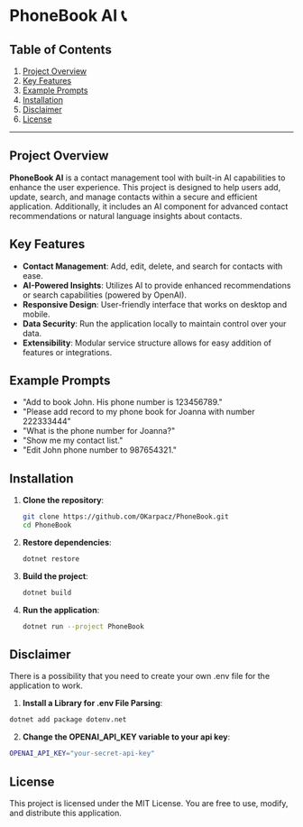 # PhoneBook AI 📞

## Table of Contents
1. [Project Overview](#project-overview)
2. [Key Features](#key-features)
3. [Example Prompts](#example-prompts)
4. [Installation](#installation)
5. [Disclaimer](#disclaimer)
6. [License](#license)

---

## Project Overview

**PhoneBook AI** is a contact management tool with built-in AI capabilities to enhance the user experience. This project is designed to help users add, update, search, and manage contacts within a secure and efficient application. Additionally, it includes an AI component for advanced contact recommendations or natural language insights about contacts.

## Key Features

- **Contact Management**: Add, edit, delete, and search for contacts with ease.
- **AI-Powered Insights**: Utilizes AI to provide enhanced recommendations or search capabilities (powered by OpenAI).
- **Responsive Design**: User-friendly interface that works on desktop and mobile.
- **Data Security**: Run the application locally to maintain control over your data.
- **Extensibility**: Modular service structure allows for easy addition of features or integrations.

## Example Prompts

- "Add to book John. His phone number is 123456789."
- "Please add record to my phone book for Joanna with number 222333444"
- "What is the phone number for Joanna?"
- "Show me my contact list."
- "Edit John phone number to 987654321."

## Installation

1. **Clone the repository**:
   ```bash
   git clone https://github.com/OKarpacz/PhoneBook.git
   cd PhoneBook
2. **Restore dependencies**:
   ```bash
   dotnet restore
3. **Build the project**:
   ```bash
   dotnet build
4. **Run the application**:
   ```bash
   dotnet run --project PhoneBook

## Disclaimer

There is a possibility that you need to create your own .env file for the application to work.

1. **Install a Library for .env File Parsing**:
```bash
dotnet add package dotenv.net
```
2. **Change the OPENAI_API_KEY variable to your api key**:
```bash
OPENAI_API_KEY="your-secret-api-key"
```
## License
This project is licensed under the MIT License. You are free to use, modify, and distribute this application.
